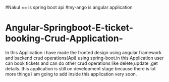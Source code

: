 #Nakul == is spring boot api 
#my-ango is angular application
# Angular-Springboot-E-ticket-booking-Crud-Application-
In this Application i have made the fronted design using angular framework and backend crud operations(Api)  using spring-boot.in this Application user can book tickets and can do other crud operations like delete,update ,get details. this application is still on development stage because there is lot more things i am going to add inside this application very soon.
